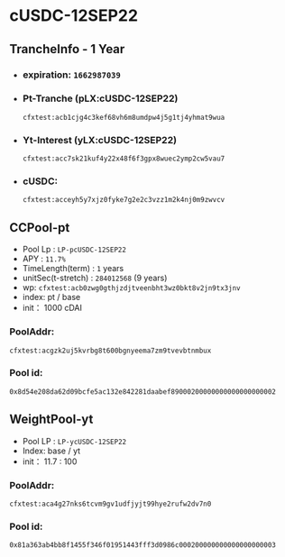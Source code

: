 # cUSDC-12SEP22

## TrancheInfo - 1 Year
* ### expiration: `1662987039`   
* ### Pt-Tranche (pLX:cUSDC-12SEP22)
  ```
  cfxtest:acb1cjg4c3kef68vh6m8umdpw4j5g1tj4yhmat9wua
  ```
* ### Yt-Interest (yLX:cUSDC-12SEP22)
  ```
  cfxtest:acc7sk21kuf4y22x48f6f3gpx8wuec2ymp2cw5vau7
  ```
* ### cUSDC: 
  ```
  cfxtest:acceyh5y7xjz0fyke7g2e2c3vzz1m2k4nj0m9zwvcv
  ``` 

## CCPool-pt
* Pool Lp : `LP-pcUSDC-12SEP22`
* APY : `11.7%`
* TimeLength(term) : `1` years
* unitSec(t-stretch) : `284012568` (9 years)
* wp: `cfxtest:acb0zwg0gthjzdjtveenbht3wz0bkt8v2jn9tx3jnv`
* index: pt / base
* init： 1000 cDAI
### PoolAddr:
```
cfxtest:acgzk2uj5kvrbg8t600bgnyeema7zm9tvevbtnmbux
```
### Pool id: 
```
0x8d54e208da62d09bcfe5ac132e842281daabef89000200000000000000000002
```


## WeightPool-yt
* Pool LP : `LP-ycUSDC-12SEP22`
* Index: base / yt
* init： 11.7 : 100

### PoolAddr: 
```
cfxtest:aca4g27nks6tcvm9gv1udfjyjt99hye2rufw2dv7n0
```
### Pool id:
```
0x81a363ab4bb8f1455f346f01951443fff3d0986c000200000000000000000003
```



